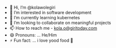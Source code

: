 - 👋 Hi, I’m @kolawolegiri
- 👀 I’m interested in software development 
- 🌱 I’m currently learning kubernetes
- 💞️ I’m looking to collaborate on meaningful projects 
- 📫 How to reach me - kola.o@giritoday.com
- 😄 Pronouns: ... He/Him
- ⚡ Fun fact: ... i love yood food 🤧

<!---
kolawolegiri/kolawolegiri is a ✨ special ✨ repository because its `README.md` (this file) appears on your GitHub profile.
You can click the Preview link to take a look at your changes.
--->
